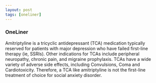 ```yaml
---
layout: post
tags: [oneliner]
---
```



### OneLiner

Amitriptyline is a tricyclic antidepressant (TCA) medication typically reserved for patients with major depression who have failed first-line therapy (ie, SSRIs). Other indications for TCAs include peripheral neuropathy, chronic pain, and migraine prophylaxis. TCAs have a wide variety of adverse side effects, including Convulsions, Coma and Cardiotoxicity. Therefore, a TCA like amitriptyline is not the first-line treatment of choice for social anxiety disorder.
